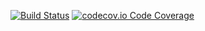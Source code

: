 [![Build Status](https://travis-ci.org/geektoni/jasmine-test.svg?branch=master)](https://travis-ci.org/geektoni/jasmine-test)
[![codecov.io Code Coverage](https://img.shields.io/codecov/c/github/geektoni/jasmine-test2.svg?maxAge=2592000)](https://codecov.io/github/geektoni/jasmine-test?branch=master)
